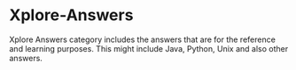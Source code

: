 # Xplore-Answers
Xplore Answers category includes the answers that are for the reference and learning purposes. This might include Java, Python, Unix and also other answers.
